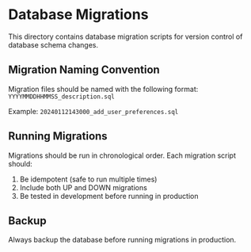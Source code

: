 # Database Migrations

This directory contains database migration scripts for version control of database schema changes.

## Migration Naming Convention

Migration files should be named with the following format:
`YYYYMMDDHHMMSS_description.sql`

Example: `20240112143000_add_user_preferences.sql`

## Running Migrations

Migrations should be run in chronological order. Each migration script should:
1. Be idempotent (safe to run multiple times)
2. Include both UP and DOWN migrations
3. Be tested in development before running in production

## Backup

Always backup the database before running migrations in production.